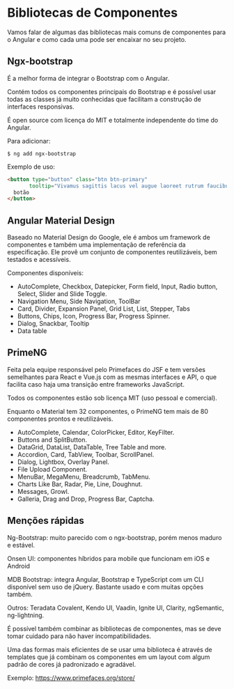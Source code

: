 # Bibliotecas de Componentes

Vamos falar de algumas das bibliotecas mais comuns de componentes para o Angular e como cada uma pode ser encaixar no seu projeto.

## Ngx-bootstrap

É a melhor forma de integrar o Bootstrap com o Angular.


Contém todos os componentes principais do Bootstrap e é possível usar todas as classes já muito conhecidas que facilitam a construção de interfaces responsivas.


É open source com licença do MIT e totalmente independente do time do Angular.


Para adicionar:

```
$ ng add ngx-bootstrap
```

Exemplo de uso:

```html
<button type="button" class="btn btn-primary"
       tooltip="Vivamus sagittis lacus vel augue laoreet rutrum faucibus.">
  botão
</button>
```

## Angular Material Design

Baseado no Material Design do Google, ele é ambos um framework de componentes e também uma implementação de referência da especificação. Ele provê um conjunto de componentes reutilizáveis, bem testados e acessíveis.


Componentes disponíveis:

* AutoComplete, Checkbox, Datepicker, Form field, Input, Radio button, Select, Slider and Slide Toggle.
* Navigation Menu, Side Navigation, ToolBar
* Card, Divider, Expansion Panel, Grid List, List, Stepper, Tabs
* Buttons, Chips, Icon, Progress Bar, Progress Spinner.
* Dialog, Snackbar, Tooltip
* Data table


## PrimeNG

Feita pela equipe responsável pelo Primefaces do JSF e tem versões semelhantes para React e Vue.js com as mesmas interfaces e API, o que facilita caso haja uma transição entre frameworks JavaScript.


Todos os componentes estão sob licença MIT (uso pessoal e comercial).


Enquanto o Material tem 32 componentes, o PrimeNG tem mais de 80 componentes prontos e reutilizáveis.

* AutoComplete, Calendar, ColorPicker, Editor, KeyFilter.
* Buttons and SplitButton.
* DataGrid, DataList, DataTable, Tree Table and more.
* Accordion, Card, TabView, Toolbar, ScrollPanel.
* Dialog, Lightbox, Overlay Panel.
* File Upload Component.
* MenuBar, MegaMenu, Breadcrumb, TabMenu.
* Charts Like Bar, Radar, Pie, Line, Doughnut.
* Messages, Growl.
* Galleria, Drag and Drop, Progress Bar, Captcha.

## Menções rápidas

Ng-Bootstrap: muito parecido com o ngx-bootstrap, porém menos maduro e estável.


Onsen UI: componentes híbridos para mobile que funcionam em iOS e Android


MDB Bootstrap: integra Angular, Bootstrap e TypeScript com um CLI disponível sem uso de jQuery. Bastante usado e com muitas opções também.


Outros: Teradata Covalent, Kendo UI, Vaadin, Ignite UI, Clarity, ngSemantic, ng-lightning.


É possível também combinar as bibliotecas de componentes, mas se deve tomar cuidado para não haver incompatibilidades.


Uma das formas mais eficientes de se usar uma biblioteca é através de templates que já combinam os componentes em um layout com algum padrão de cores já padronizado e agradável.


Exemplo: https://www.primefaces.org/store/

